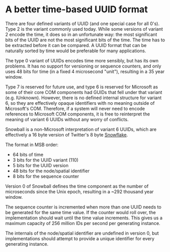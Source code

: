# A better time-based UUID format

There are four defined variants of UUID (and one special case for all 0's). Type 2 is the variant commonly used today. While some versions of variant 2 encode the time, it does so in an unfortunate way: the most significant bits of the UUID are not the most significant bits of the time. The time has to be extracted before it can be compared. A UUID format that can be naturally sorted by time would be preferable for many applications.

The type 0 variant of UUIDs encodes time more sensibly, but has its own problems. It has no support for versioning or sequence counters, and only uses 48 bits for time (in a fixed 4 microsecond "unit"), resulting in a 35 year window.

Type 7 is reserved for future use, and type 6 is reserved for Microsoft as some of their core COM components had GUIDs that fell under that variant (e.g. IUnknown). However, there is no defined internal structure for variant 6, so they are effectively opaque identifiers with no meaning outside of Microsoft's COM. Therefore, if a system will never need to encode references to Microsoft COM components, it is free to reinterpret the meaning of variant 6 UUIDs without any worry of conflicts.

Snowball is a non-Microsoft interpretation of variant 6 UUIDs, which are effectively a 16 byte version of Twitter's 8 byte [Snowflake](https://github.com/twitter/snowflake).

The format in MSB order:

* 64 bits of time
* 3 bits for the UUID variant (110)
* 5 bits for the UUID version
* 48 bits for the node/spatial identifier
* 8 bits for the sequence counter

Version 0 of Snowball defines the time component as the number of microseconds since the Unix epoch, resulting in a ~292 thousand year window.

The sequence counter is incremented when more than one UUID needs to be generated for the same time value. If the counter would roll over, the implementation should wait until the time value increments. This gives us a maximum capacity of 256 million IDs per second per generating instance.

The internals of the node/spatial identifier are undefined in version 0, but implementations should attempt to provide a unique identifier for every generating instance.
